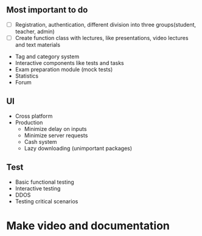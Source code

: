 ## Most important to do 
- [ ] Registration, authentication, different division into three groups(student, teacher, admin)
- [ ] Create function class with lectures, like presentations, video lectures and text materials
- Tag and category system 
- Interactive components like tests and tasks 
- Exam preparation module (mock tests)
- Statistics 
- Forum

## UI
- Cross platform 
- Production 
   - Minimize delay on inputs
   - Minimize server requests
   - Cash system 
   - Lazy downloading (unimportant packages)

## Test
- Basic functional testing
- Interactive testing
- DDOS
- Testing critical scenarios

# Make video and documentation 

